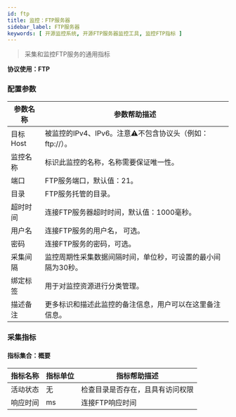 ```yaml
---
id: ftp
title: 监控：FTP服务器
sidebar_label: FTP服务器
keywords: [ 开源监控系统, 开源FTP服务器监控工具, 监控FTP指标 ]
---
```


> 采集和监控FTP服务的通用指标

**协议使用：FTP**

### 配置参数

|  参数名称  |                参数帮助描述                |
|--------|--------------------------------------|
| 目标Host | 被监控的IPv4、IPv6。注意⚠️不包含协议头（例如：ftp://）。 |
| 监控名称   | 标识此监控的名称，名称需要保证唯一性。                  |
| 端口     | FTP服务端口，默认值：21。                      |
| 目录     | FTP服务托管的目录。                          |
| 超时时间   | 连接FTP服务器超时时间，默认值：1000毫秒。             |
| 用户名    | 连接FTP服务的用户名， 可选。                     |
| 密码     | 连接FTP服务的密码，可选。                       |
| 采集间隔   | 监控周期性采集数据间隔时间，单位秒，可设置的最小间隔为30秒。      |
| 绑定标签   | 用于对监控资源进行分类管理。                       |
| 描述备注   | 更多标识和描述此监控的备注信息，用户可以在这里备注信息。         |

### 采集指标

#### 指标集合：概要

| 指标名称 | 指标单位 |      指标帮助描述      |
|------|------|------------------|
| 活动状态 | 无    | 检查目录是否存在，且具有访问权限 |
| 响应时间 | ms   | 连接FTP响应时间        |
